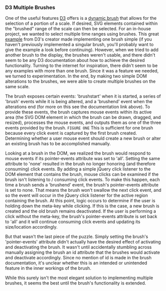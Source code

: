 ### D3 Multiple Brushes

One of the useful features [D3](http://d3js.org/) offers is a [dynamic brush](https://github.com/mbostock/d3/wiki/SVG-Controls) that allows for the selection of a portion of a scale. If desired, SVG elements contained within the "brushed" range of the scale can then be selected. For an in-house project, we wanted to select multiple time ranges using brushes. This great [example](http://bl.ocks.org/mbostock/1667367) from D3's creator made implementing one brush simple (if you haven't previously implemented a singular brush, you'll probably want to give the example a look before continuing). However, when we tried to add another brush to the display, the brushes weren't usable, and there didn't seem to be any D3 documentation about how to achieve the desired functionality. Turning to the internet for inspiration, there didn't seem to be any examples with more than one brush. Since it was a feature we needed, we turned to experimentation. In the end, by making two simple DOM alterations to the brushes, we were able to create multiple brushes on the same scale. 

The brush exposes certain events: 'brushstart' when it is started, a series of 'brush' events while it is being altered, and a 'brushend' event when the alterations end (for more on this see the documentation link above). To provide these events, the brush captures mouse events within its active area (the SVG DOM element in which the brush can be drawn, dragged, and resized), processes the mouse events, and outputs them as one of the three events provided by the brush. ```FIGURE ONE``` This is sufficient for one brush because every click event is captured by the first brush created. Determining whether a user mouse event should create a new brush or alter an existing brush has to be accomplished manually.

Looking at a brush in the DOM, we realized the brush would respond to mouse events if its pointer-events attribute was set to 'all'. Setting the same attribute to 'none' resulted in the brush no longer honoring (and therefore consuming) click events. By adding a simple jQuery click listener to the DOM element that contains the brush, mouse clicks can be examined if the brush isn't listening to / consuming click events. To make this happen, each time a brush sends a 'brushend' event, the brush's pointer-events attribute is set to none. That means the brush won't swallow the next click event, and so the event will occur in the jQuery click listener for the active region containing the brush. At this point, logic occurs to determine if the user is holding down the meta-key while clicking. If this is the case, a new brush is created and the old brush remains deactivated. If the user is performing a click without the meta-key, the brush's pointer-events attribute is set back to 'all' and it will continue consuming click events and updating its size/location accordingly.

But that wasn't the last piece of the puzzle. Simply setting the brush's 'pointer-events' attribute didn't actually have the desired effect of activating and deactivating the brush. It wasn't until accidentally stumbling across manually assigning the brush an id attribute that the brushes would activate and deactivate accordingly. Since no mention of id is made in the brush documentation, it's unclear whether this is an intended or unintended feature in the inner workings of the brush.

While this surely isn't the most elegant solution to implementing multiple brushes, it seems the best until the brush's functionality is extended.